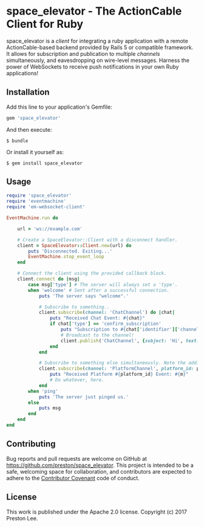 # space_elevator - The ActionCable Client for Ruby

space_elevator is a _client_ for integrating a ruby application with a remote ActionCable-based backend provided by Rails 5 or compatible framework. It allows for subscription and publication to multiple _channels_ simultaneously, and eavesdropping on wire-level messages. Harness the power of WebSockets to receive push notifications in your own Ruby applications!

## Installation

Add this line to your application's Gemfile:

```ruby
gem 'space_elevator'
```

And then execute:

    $ bundle

Or install it yourself as:

    $ gem install space_elevator

## Usage

```ruby
require 'space_elevator'
require 'eventmachine'
require 'em-websocket-client'

EventMachine.run do

    url = 'ws://example.com'

    # Create a SpaceElevator::Client with a disconnect handler.
    client = SpaceElevator::Client.new(url) do
        puts 'Disconnected. Exiting...'
        EventMachine.stop_event_loop
    end

    # Connect the client using the provided callback block.
    client.connect do |msg|
        case msg['type'] # The server will always set a 'type'.
        when 'welcome' # Sent after a successful connection.
            puts 'The server says "welcome".'

            # Subscribe to something..
            client.subscribe(channel: 'ChatChannel') do |chat|
                puts "Received Chat Event: #{chat}"
                if chat['type'] == 'confirm_subscription'
                    puts "Subscription to #{chat['identifier']['channel']} confirmed!"
                    # Broadcast to the channel!
                    client.publish('ChatChannel', {subject: 'Hi', text: "What's up, y'all!?!?"})
                end
            end

            # Subscribe to something else simultaneously. Note the additional parameters!
            client.subscribe(channel: 'PlatformChannel', platform_id: platform_id) do |m|
                puts "Received Platform #{platform_id} Event: #{m}"
                # Do whatever, here.
            end
        when 'ping'
            puts 'The server just pinged us.'
        else
            puts msg
        end
    end
end
```

## Contributing

Bug reports and pull requests are welcome on GitHub at https://github.com/preston/space_elevator. This project is intended to be a safe, welcoming space for collaboration, and contributors are expected to adhere to the [Contributor Covenant](http://contributor-covenant.org) code of conduct.

## License

This work is published under the Apache 2.0 license. Copyright (c) 2017 Preston Lee.
